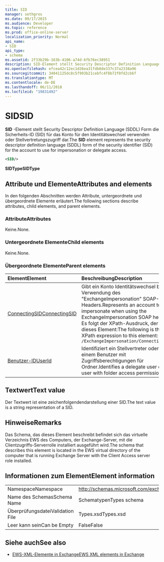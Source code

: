 ```yaml
---
title: SID
manager: sethgros
ms.date: 09/17/2015
ms.audience: Developer
ms.topic: reference
ms.prod: office-online-server
localization_priority: Normal
api_name:
- SID
api_type:
- schema
ms.assetid: 2f33b29b-163b-4106-a74d-6fb76ec38951
description: SID-Element stellt Security Descriptor Definition Language (SDDL) Form die Sicherheits-ID (SID) für das Konto für den Identitätswechsel verwenden oder Stellvertretungszugriff dar.
ms.openlocfilehash: efcea42c12ec1d26ea31fdb8de337c37a2338a96
ms.sourcegitcommit: 34041125dc8c5f993b21cebfc4f8b72f0fd2cb6f
ms.translationtype: MT
ms.contentlocale: de-DE
ms.lasthandoff: 06/11/2018
ms.locfileid: "19831492"
---
```

# <a name="sid"></a><span data-ttu-id="5fc78-103">SID</span><span class="sxs-lookup"><span data-stu-id="5fc78-103">SID</span></span>

<span data-ttu-id="5fc78-104">**SID** -Element stellt Security Descriptor Definition Language (SDDL) Form die Sicherheits-ID (SID) für das Konto für den Identitätswechsel verwenden oder Stellvertretungszugriff dar.</span><span class="sxs-lookup"><span data-stu-id="5fc78-104">The **SID** element represents the security descriptor definition language (SDDL) form of the security identifier (SID) for the account to use for impersonation or delegate access.</span></span> 
  
```xml
<SID/>
```

 <span data-ttu-id="5fc78-105">**SIDType**</span><span class="sxs-lookup"><span data-stu-id="5fc78-105">**SIDType**</span></span>
## <a name="attributes-and-elements"></a><span data-ttu-id="5fc78-106">Attribute und Elemente</span><span class="sxs-lookup"><span data-stu-id="5fc78-106">Attributes and elements</span></span>

<span data-ttu-id="5fc78-107">In den folgenden Abschnitten werden Attribute, untergeordnete und übergeordnete Elemente erläutert.</span><span class="sxs-lookup"><span data-stu-id="5fc78-107">The following sections describe attributes, child elements, and parent elements.</span></span>
  
### <a name="attributes"></a><span data-ttu-id="5fc78-108">Attribute</span><span class="sxs-lookup"><span data-stu-id="5fc78-108">Attributes</span></span>

<span data-ttu-id="5fc78-109">Keine.</span><span class="sxs-lookup"><span data-stu-id="5fc78-109">None.</span></span>
  
### <a name="child-elements"></a><span data-ttu-id="5fc78-110">Untergeordnete Elemente</span><span class="sxs-lookup"><span data-stu-id="5fc78-110">Child elements</span></span>

<span data-ttu-id="5fc78-111">Keine.</span><span class="sxs-lookup"><span data-stu-id="5fc78-111">None.</span></span>
  
### <a name="parent-elements"></a><span data-ttu-id="5fc78-112">Übergeordnete Elemente</span><span class="sxs-lookup"><span data-stu-id="5fc78-112">Parent elements</span></span>

|<span data-ttu-id="5fc78-113">**Element**</span><span class="sxs-lookup"><span data-stu-id="5fc78-113">**Element**</span></span>|<span data-ttu-id="5fc78-114">**Beschreibung**</span><span class="sxs-lookup"><span data-stu-id="5fc78-114">**Description**</span></span>|
|:-----|:-----|
|[<span data-ttu-id="5fc78-115">ConnectingSID</span><span class="sxs-lookup"><span data-stu-id="5fc78-115">ConnectingSID</span></span>](connectingsid.md) <br/> |<span data-ttu-id="5fc78-116">Gibt ein Konto Identitätswechsel bei Verwendung des "ExchangeImpersonation" SOAP-Headers.</span><span class="sxs-lookup"><span data-stu-id="5fc78-116">Represents an account to impersonate when using the ExchangeImpersonation SOAP header.</span></span>  <br/> <span data-ttu-id="5fc78-117">Es folgt der XPath-Ausdruck, der dieses Element:</span><span class="sxs-lookup"><span data-stu-id="5fc78-117">The following is the XPath expression to this element:</span></span>  <br/>  `/ExchangeImpersonation/ConnectingSID` <br/> |
|[<span data-ttu-id="5fc78-118">Benutzer-ID</span><span class="sxs-lookup"><span data-stu-id="5fc78-118">UserId</span></span>](userid.md) <br/> |<span data-ttu-id="5fc78-119">Identifiziert ein Stellvertreter oder von einem Benutzer mit Zugriffsberechtigungen für Ordner.</span><span class="sxs-lookup"><span data-stu-id="5fc78-119">Identifies a delegate user or a user with folder access permissions.</span></span>  <br/> |
   
## <a name="text-value"></a><span data-ttu-id="5fc78-120">Textwert</span><span class="sxs-lookup"><span data-stu-id="5fc78-120">Text value</span></span>

<span data-ttu-id="5fc78-121">Der Textwert ist eine zeichenfolgendendarstellung einer SID.</span><span class="sxs-lookup"><span data-stu-id="5fc78-121">The text value is a string representation of a SID.</span></span>
  
## <a name="remarks"></a><span data-ttu-id="5fc78-122">Hinweise</span><span class="sxs-lookup"><span data-stu-id="5fc78-122">Remarks</span></span>

<span data-ttu-id="5fc78-123">Das Schema, das dieses Element beschreibt befindet sich das virtuelle Verzeichnis EWS des Computers, der Exchange-Server, mit die Clientzugriffs-Serverrolle installiert ausgeführt wird.</span><span class="sxs-lookup"><span data-stu-id="5fc78-123">The schema that describes this element is located in the EWS virtual directory of the computer that is running Exchange Server with the Client Access server role installed.</span></span>
  
## <a name="element-information"></a><span data-ttu-id="5fc78-124">Informationen zum Element</span><span class="sxs-lookup"><span data-stu-id="5fc78-124">Element information</span></span>

|||
|:-----|:-----|
|<span data-ttu-id="5fc78-125">Namespace</span><span class="sxs-lookup"><span data-stu-id="5fc78-125">Namespace</span></span>  <br/> |http://schemas.microsoft.com/exchange/services/2006/types  <br/> |
|<span data-ttu-id="5fc78-126">Name des Schemas</span><span class="sxs-lookup"><span data-stu-id="5fc78-126">Schema Name</span></span>  <br/> |<span data-ttu-id="5fc78-127">Schematypen</span><span class="sxs-lookup"><span data-stu-id="5fc78-127">Types schema</span></span>  <br/> |
|<span data-ttu-id="5fc78-128">Überprüfungsdatei</span><span class="sxs-lookup"><span data-stu-id="5fc78-128">Validation File</span></span>  <br/> |<span data-ttu-id="5fc78-129">Types.xsd</span><span class="sxs-lookup"><span data-stu-id="5fc78-129">Types.xsd</span></span>  <br/> |
|<span data-ttu-id="5fc78-130">Leer kann sein</span><span class="sxs-lookup"><span data-stu-id="5fc78-130">Can be Empty</span></span>  <br/> |<span data-ttu-id="5fc78-131">False</span><span class="sxs-lookup"><span data-stu-id="5fc78-131">False</span></span>  <br/> |
   
## <a name="see-also"></a><span data-ttu-id="5fc78-132">Siehe auch</span><span class="sxs-lookup"><span data-stu-id="5fc78-132">See also</span></span>



- [<span data-ttu-id="5fc78-133">EWS-XML-Elemente in Exchange</span><span class="sxs-lookup"><span data-stu-id="5fc78-133">EWS XML elements in Exchange</span></span>](ews-xml-elements-in-exchange.md)

